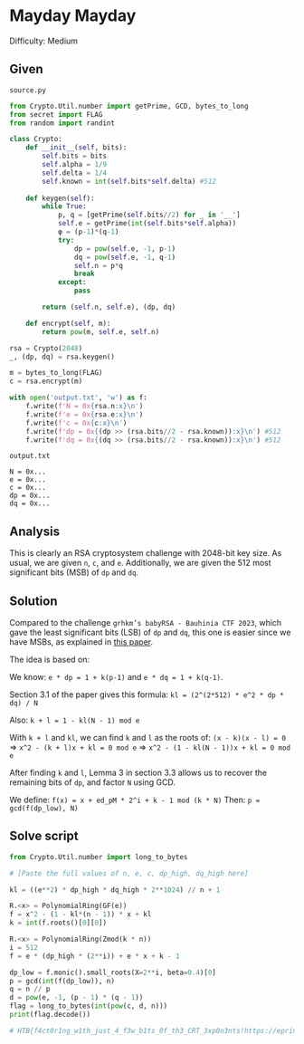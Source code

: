 # **Mayday Mayday**

Difficulty: Medium

## Given

`source.py`

```python
from Crypto.Util.number import getPrime, GCD, bytes_to_long
from secret import FLAG
from random import randint

class Crypto:
    def __init__(self, bits):
        self.bits = bits
        self.alpha = 1/9
        self.delta = 1/4
        self.known = int(self.bits*self.delta) #512
    
    def keygen(self):
        while True:
            p, q = [getPrime(self.bits//2) for _ in '__']
            self.e = getPrime(int(self.bits*self.alpha))
            φ = (p-1)*(q-1)
            try:
                dp = pow(self.e, -1, p-1)
                dq = pow(self.e, -1, q-1)
                self.n = p*q
                break
            except:
                pass

        return (self.n, self.e), (dp, dq)

    def encrypt(self, m):
        return pow(m, self.e, self.n)

rsa = Crypto(2048)
_, (dp, dq) = rsa.keygen()

m = bytes_to_long(FLAG)
c = rsa.encrypt(m)

with open('output.txt', 'w') as f:
    f.write(f'N = 0x{rsa.n:x}\n')
    f.write(f'e = 0x{rsa.e:x}\n')
    f.write(f'c = 0x{c:x}\n')
    f.write(f'dp = 0x{(dp >> (rsa.bits//2 - rsa.known)):x}\n') #512
    f.write(f'dq = 0x{(dq >> (rsa.bits//2 - rsa.known)):x}\n') #512
```

`output.txt`

```
N = 0x...
e = 0x...
c = 0x...
dp = 0x...
dq = 0x...
```

## Analysis

This is clearly an RSA cryptosystem challenge with 2048-bit key size. As usual, we are given `n`, `c`, and `e`. Additionally, we are given the 512 most significant bits (MSB) of `dp` and `dq`.

## Solution

Compared to the challenge `grhkm’s babyRSA - Bauhinia CTF 2023`, which gave the least significant bits (LSB) of `dp` and `dq`, this one is easier since we have MSBs, as explained in [this paper](https://eprint.iacr.org/2022/271.pdf).

The idea is based on:

We know: `e * dp = 1 + k(p-1)` and `e * dq = 1 + k(q-1)`.

Section 3.1 of the paper gives this formula:
`kl = (2^(2*512) * e^2 * dp * dq) / N`

Also:
`k + l = 1 - kl(N - 1) mod e`

With `k + l` and `kl`, we can find `k` and `l` as the roots of:
`(x - k)(x - l) = 0`
=> `x^2 - (k + l)x + kl = 0 mod e`
=> `x^2 - (1 - kl(N - 1))x + kl = 0 mod e`

After finding `k` and `l`, Lemma 3 in section 3.3 allows us to recover the remaining bits of `dp`, and factor `N` using GCD.

We define:
`f(x) = x + ed_pM * 2^i + k - 1 mod (k * N)`
Then:
`p = gcd(f(dp_low), N)`

## Solve script

```python
from Crypto.Util.number import long_to_bytes

# [Paste the full values of n, e, c, dp_high, dq_high here]

kl = ((e**2) * dp_high * dq_high * 2**1024) // n + 1

R.<x> = PolynomialRing(GF(e))
f = x^2 - (1 - kl*(n - 1)) * x + kl
k = int(f.roots()[0][0])

R.<x> = PolynomialRing(Zmod(k * n))
i = 512
f = e * (dp_high * (2**i)) + e * x + k - 1

dp_low = f.monic().small_roots(X=2**i, beta=0.4)[0]
p = gcd(int(f(dp_low)), n)
q = n // p
d = pow(e, -1, (p - 1) * (q - 1))
flag = long_to_bytes(int(pow(c, d, n)))
print(flag.decode())

# HTB{f4ct0r1ng_w1th_just_4_f3w_b1ts_0f_th3_CRT_3xp0n3nts!https://eprint.iacr.org/2022/271.pdf}
```

